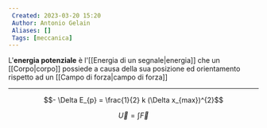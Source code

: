 ```yaml
---
 Created: 2023-03-20 15:20
 Author: Antonio Gelain
 Aliases: []
 Tags: [meccanica]
---
```


L'**energia potenziale** è l'[[Energia di un segnale|energia]] che un [[Corpo|corpo]] possiede a causa della sua posizione ed orientamento rispetto ad un [[Campo di forza|campo di forza]]

---

$$- \Delta E_{p} = \frac{1}{2} k (\Delta x_{max})^{2}$$

$$\vec U = \int \vec F$$